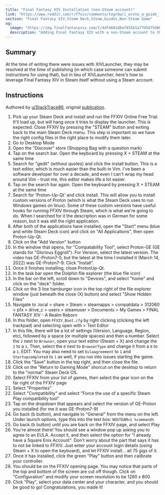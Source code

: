 ```yaml
---
title: "Final Fantasy XIV Installation (non-Steam account)"
link: "https://www.reddit.com/r/ffxiv/comments/tegrbw/i_wrote_a_guide_for_how_to_run_ffxiv_on_the_steam/"
section: "Final Fantasy XIV,Steam Deck,Steam,Guides,Non-Steam Game"
og:
  image: "https://img.finalfantasyxiv.com/t/4df4681d0af855b1a77d5d75d86925d7e110206a.png?1646399861"
  description: "Adding Final Fantasy XIV with a non-Steam account to the Steam Deck"
---
```


## Summary

At the time of writing there were issues with XIVLauncher, they may be resolved at the time of publishing (in which case someone can submit instructions for using that), but in lieu of XIVLauncher, here's how to leverage Final Fantasy XIV in Steam itself without using a Steam account.

## Instructions
Authored by [u/StackTrace86](https://www.reddit.com/user/StackTrace86/), original [publication](https://www.reddit.com/r/ffxiv/comments/tegrbw/i_wrote_a_guide_for_how_to_run_ffxiv_on_the_steam/).

1.  Pick up your Steam Deck and install and run the FFXIV Online Free Trial. It'll load up, but will hang once it tries to display the launcher. This is expected. Close FFXIV by pressing the "STEAM" button and exiting back to the main Steam Deck menu. This step is important so we have the right config files in the right place to modify them later.
2. Go to Desktop Mode
3. Open the "Discover" store (Shopping Bag with a question mark)
4.  Tap on the search bar. Open the keyboard by pressing X + STEAM at the same time
5.  Search for "gedit" (without quotes) and click the install button. This is a text editor, which is much easier than the built-in Vim. I've been a software developer for over a decade, and even I can't wrap my head around Vim - trust me, this editor makes life a lot easier.
6.  Tap on the search bar again. Open the keyboard by pressing X + STEAM at the same time
7.  Search for 'Proton-Up-Qt' and click install. This will allow you to install custom versions of Proton (which is what the Steam Deck uses to run Windows games on linux). Some of these custom versions have useful hooks for running FFXIV through Steam, which is what we're going to do. When I searched for it the description was in German for some reason, but it was still the right application.
8.  After both of the applications have installed, open the "Start" menu (blue and white Steam Deck icon) and click on "All Applications", then open Proton-Up-Qt.
9.  Click on the "Add Version" button
10.  In the window that opens, for "Compatability Tool", select Proton-GE (GE stands for "Glorious Eggroll"). For Version, select the latest version. The video has GE-Proton7-5, but the latest at the time I installed it (March 14, 2022) was GE-Proton7-9. Click "Install".
11.  Once it finishes installing, close ProtonUp-Qt.
12. In the task bar open the Dolphin file explorer (the blue file icon)
13. In the bar on the left, scroll down to "Devices", and select "home" and click on the "deck" folder.
14. Click on the 3 line hamburger icon in the top right of the file explorer window (just beneath the close (X) button) and select "Show Hidden Files"
15. Navigate to .local > share > Steam > steamapps > compatdata > 312060 > pfx > drive_c > users > steamuser > Documents > My Games > FINAL FANTASY XIV - A Realm Reborn
16. In this folder, open `FFXIV_Boot.cfg` by right clicking (clicking the left trackpad) and selecting open with > Text Editor
17. In this file, there will be a lot of settings (Version, Language, Region, etc), followed by a space (or multiple spaces) and then a number. Select the `2` next to `Browser`, open your text editor (Steam + X) and change the `2` to a `1`. Then, select the `0` next to `BrowserType` and change it from a `0` to a `1`. EDIT: You may also need to set `Eulaagreement` to `1` and `Startupcompleted` to `1` as well, if you run into issues starting the game.
18. Click the "Save" button in the top right, and then close the file.
19. Click on the "Return to Gaming Mode" shorcut on the desktop to return to the "normal" Steam Deck OS.
20. Select FFXIV from your list of games, then select the gear icon on the far right of the FFXIV page
21. Select "Properties"
22. Select "Compatibility" and select "Force the use of a specific Steam Play compatibility tool"
23. Tap on the dropdown that appears and select the version of GE-Proton you installed (for me it was GE-Proton7-9)
24. Go back (b button), and navigate to "General" from the menu on the left. Under launch options, type this into the text box: `NOSTEAM=1 %command%`
25. Go back (b button) until you are back on the FFXIV page, and select Play
26.  You're almost there! You should see a window pop up asking you to agree to an EULA. Accept it, and then select the option for "I already have a Square Enix Account". Don't worry about the part that says it has to not be linked to FFXIV. Just enter your account login details (using Steam + X to open the keyboard), and let FFXIV install... all 75 gigs of it.
27.  Once it has installed, click the green "Play" button and then calibrate your controller.
28.  You should be on the FFXIV opening page. You may notice that parts of the top and bottom of the screen are cut off though. Click on "Configuration" and modify your screen resolution to be 1280 x 800.
29.  Click "Play", select your data center and your character, and you should be good to go! Congratulations, you made it!